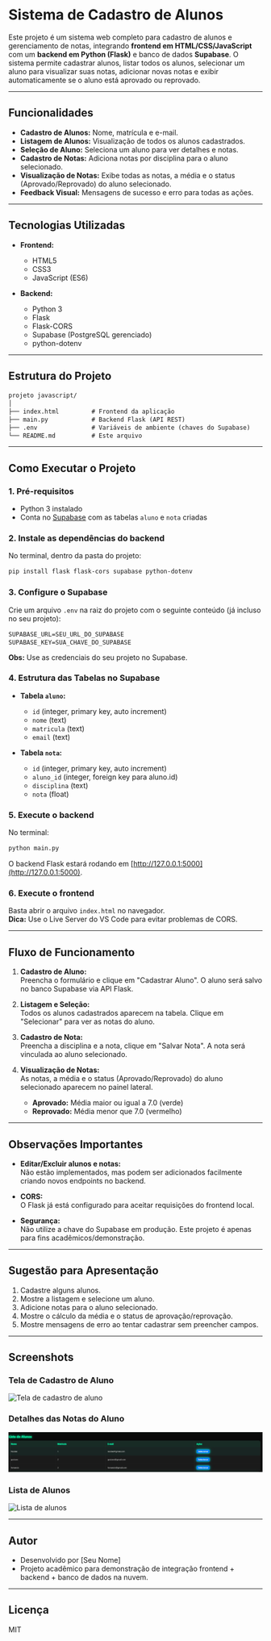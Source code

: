 # Sistema de Cadastro de Alunos

Este projeto é um sistema web completo para cadastro de alunos e gerenciamento de notas, integrando **frontend em HTML/CSS/JavaScript** com um **backend em Python (Flask)** e banco de dados **Supabase**. O sistema permite cadastrar alunos, listar todos os alunos, selecionar um aluno para visualizar suas notas, adicionar novas notas e exibir automaticamente se o aluno está aprovado ou reprovado.

---

## Funcionalidades

- **Cadastro de Alunos:** Nome, matrícula e e-mail.
- **Listagem de Alunos:** Visualização de todos os alunos cadastrados.
- **Seleção de Aluno:** Seleciona um aluno para ver detalhes e notas.
- **Cadastro de Notas:** Adiciona notas por disciplina para o aluno selecionado.
- **Visualização de Notas:** Exibe todas as notas, a média e o status (Aprovado/Reprovado) do aluno selecionado.
- **Feedback Visual:** Mensagens de sucesso e erro para todas as ações.

---

## Tecnologias Utilizadas

- **Frontend:**  
  - HTML5  
  - CSS3  
  - JavaScript (ES6)

- **Backend:**  
  - Python 3  
  - Flask  
  - Flask-CORS  
  - Supabase (PostgreSQL gerenciado)  
  - python-dotenv

---

## Estrutura do Projeto

```
projeto javascript/
│
├── index.html         # Frontend da aplicação
├── main.py            # Backend Flask (API REST)
├── .env               # Variáveis de ambiente (chaves do Supabase)
└── README.md          # Este arquivo
```

---

## Como Executar o Projeto

### 1. Pré-requisitos

- Python 3 instalado
- Conta no [Supabase](https://supabase.com/) com as tabelas `aluno` e `nota` criadas

### 2. Instale as dependências do backend

No terminal, dentro da pasta do projeto:

```bash
pip install flask flask-cors supabase python-dotenv
```

### 3. Configure o Supabase

Crie um arquivo `.env` na raiz do projeto com o seguinte conteúdo (já incluso no seu projeto):

```
SUPABASE_URL=SEU_URL_DO_SUPABASE
SUPABASE_KEY=SUA_CHAVE_DO_SUPABASE
```

**Obs:** Use as credenciais do seu projeto no Supabase.

### 4. Estrutura das Tabelas no Supabase

- **Tabela `aluno`:**
  - `id` (integer, primary key, auto increment)
  - `nome` (text)
  - `matricula` (text)
  - `email` (text)

- **Tabela `nota`:**
  - `id` (integer, primary key, auto increment)
  - `aluno_id` (integer, foreign key para aluno.id)
  - `disciplina` (text)
  - `nota` (float)

### 5. Execute o backend

No terminal:

```bash
python main.py
```

O backend Flask estará rodando em [http://127.0.0.1:5000](http://127.0.0.1:5000).

### 6. Execute o frontend

Basta abrir o arquivo `index.html` no navegador.  
**Dica:** Use o Live Server do VS Code para evitar problemas de CORS.

---

## Fluxo de Funcionamento

1. **Cadastro de Aluno:**  
   Preencha o formulário e clique em "Cadastrar Aluno". O aluno será salvo no banco Supabase via API Flask.

2. **Listagem e Seleção:**  
   Todos os alunos cadastrados aparecem na tabela. Clique em "Selecionar" para ver as notas do aluno.

3. **Cadastro de Nota:**  
   Preencha a disciplina e a nota, clique em "Salvar Nota". A nota será vinculada ao aluno selecionado.

4. **Visualização de Notas:**  
   As notas, a média e o status (Aprovado/Reprovado) do aluno selecionado aparecem no painel lateral.

   - **Aprovado:** Média maior ou igual a 7.0 (verde)
   - **Reprovado:** Média menor que 7.0 (vermelho)

---

## Observações Importantes

- **Editar/Excluir alunos e notas:**  
  Não estão implementados, mas podem ser adicionados facilmente criando novos endpoints no backend.

- **CORS:**  
  O Flask já está configurado para aceitar requisições do frontend local.

- **Segurança:**  
  Não utilize a chave do Supabase em produção. Este projeto é apenas para fins acadêmicos/demonstração.

---

## Sugestão para Apresentação

1. Cadastre alguns alunos.
2. Mostre a listagem e selecione um aluno.
3. Adicione notas para o aluno selecionado.
4. Mostre o cálculo da média e o status de aprovação/reprovação.
5. Mostre mensagens de erro ao tentar cadastrar sem preencher campos.

---

## Screenshots

### Tela de Cadastro de Aluno
![Tela de cadastro de aluno](./tela-cadatro.jpg)

### Detalhes das Notas do Aluno
![Detalhes das notas do aluno](./tela-detalhes.jpg)

### Lista de Alunos
![Lista de alunos](./tela-lista-alino.jpg)

---

## Autor

- Desenvolvido por [Seu Nome]
- Projeto acadêmico para demonstração de integração frontend + backend + banco de dados na nuvem.

---

## Licença

MIT